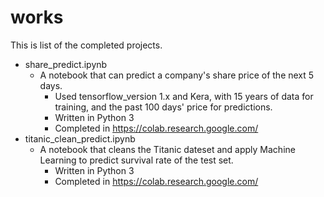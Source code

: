 # works
This is list of the completed projects.

- share_predict.ipynb
  - A notebook that can predict a company's share price of the next 5 days.
    - Used tensorflow_version 1.x and Kera, with 15 years of data for training, and the past 100 days' price for predictions.
    - Written in Python 3
    - Completed in https://colab.research.google.com/
- titanic_clean_predict.ipynb
  - A notebook that cleans the Titanic dateset and apply Machine Learning to predict survival rate of the test set.
    - Written in Python 3
    - Completed in https://colab.research.google.com/    
